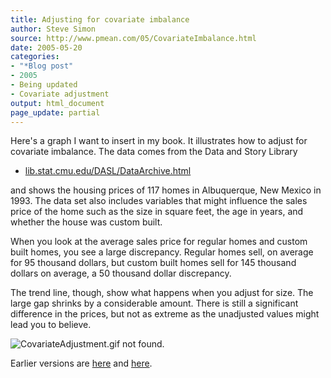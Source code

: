 ```yaml
---
title: Adjusting for covariate imbalance
author: Steve Simon
source: http://www.pmean.com/05/CovariateImbalance.html
date: 2005-05-20
categories:
- "*Blog post"
- 2005
- Being updated
- Covariate adjustment
output: html_document
page_update: partial
---
```

Here's a graph I want to insert in my book. It illustrates how to
adjust for covariate imbalance. The data comes from the Data and Story
Library

- [lib.stat.cmu.edu/DASL/DataArchive.html](http://lib.stat.cmu.edu/DASL/DataArchive.html)

and shows the housing prices of 117 homes in Albuquerque, New Mexico in
1993. The data set also includes variables that might influence the
sales price of the home such as the size in square feet, the age in
years, and whether the house was custom built.

When you look at the average sales price for regular homes and custom
built homes, you see a large discrepancy. Regular homes sell, on average
for 95 thousand dollars, but custom built homes sell for 145 thousand
dollars on average, a 50 thousand dollar discrepancy.

The trend line, though, show what happens when you adjust for size. The
large gap shrinks by a considerable amount. There is still a significant
difference in the prices, but not as extreme as the unadjusted values
might lead you to believe.

![CovariateAdjustment.gif not found.](http://www.pmean.com/new-images/05/CovariateImbalance01.png)

Earlier versions are [here][sim1] and [here][sim2].


[sim1]: http://www.pmean.com/05/CovariateImbalance.html
[sim2]: http://new.pmean.com/covariate-adjustment/
